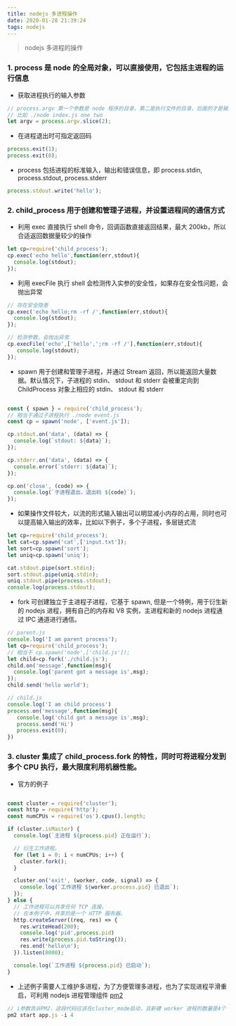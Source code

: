 ```yaml
---
title: nodejs 多进程操作
date: 2020-01-28 21:39:24
tags: nodejs
---
```


> nodejs 多进程的操作

<!-- more -->


### 1. process 是 node 的全局对象，可以直接使用，它包括主进程的运行信息

- 获取进程执行的输入参数

```js
// process.argv 第一个参数是 node 程序的目录，第二是执行文件的目录，后面的才是输入参数
// 比如 ./node index.js one two
let argv = process.argv.slice(2);

```

- 在进程退出时可指定返回码

```js
process.exit(1);
process.exit(0);

```

- process 包括进程的标准输入，输出和错误信息，即 process.stdin, process.stdout, process.stderr

```js
process.stdout.write('hello');

```

### 2. child_process 用于创建和管理子进程，并设置进程间的通信方式

- 利用 exec 直接执行 shell 命令，回调函数直接返回结果，最大 200kb，所以合适返回数据量较少的操作

```js
let cp=require('child_process');
cp.exec('echo hello',function(err,stdout){
  console.log(stdout);
});

```

- 利用 execFile 执行 shell 会检测传入实参的安全性，如果存在安全性问题，会抛出异常

```js
// 存在安全隐患
cp.exec('echo hello;rm -rf /',function(err,stdout){
  console.log(stdout);
});

// 检测参数，会抛出异常
cp.execFile('echo',['hello',';rm -rf /'],function(err,stdout){
   console.log(stdout);
});
```



- spawn 用于创建和管理子进程，并通过 Stream 返回，所以能返回大量数据。默认情况下，子进程的 stdin、 stdout 和 stderr 会被重定向到 ChildProcess 对象上相应的 stdin、 stdout 和 stderr 

```js

const { spawn } = require('child_process');
// 相当于通过子进程执行 ./node event.js
const cp = spawn('node', ['event.js']);

cp.stdout.on('data', (data) => {
  console.log(`stdout: ${data}`);
});

cp.stderr.on('data', (data) => {
  console.error(`stderr: ${data}`);
});

cp.on('close', (code) => {
  console.log(`子进程退出，退出码 ${code}`);
});
```

- 如果操作文件较大，以流的形式输入输出可以明显减小内存的占用，同时也可以提高输入输出的效率，比如以下例子，多个子进程，多层链式流

```js
let cp=require('child_process');
let cat=cp.spawn('cat',['input.txt']);
let sort=cp.spawn('sort');
let uniq=cp.spawn('uniq');

cat.stdout.pipe(sort.stdin);
sort.stdout.pipe(uniq.stdin);
uniq.stdout.pipe(process.stdout);
console.log(process.stdout);

```


- fork 可创建独立于主进程子进程，它基于 spawn, 但是一个特例，用于衍生新的 nodejs 进程，拥有自己的内存和 V8 实例，主进程和新的 nodejs 进程通过 IPC 通道进行通信。

```js
// parent.js
console.log('I am parent process');
let cp=require('child_process');
// 相当于 cp.spawn('node',['child.js']);
let child=cp.fork('./child.js');
child.on('message',function(msg){
  console.log('parent got a message is',msg);
});
child.send('hello world');

// child.js
console.log('I am child process')
process.on('message',function(msg){
   console.log('child got a message is',msg);
   process.send('Hi')
   process.exit(0);
})

```


### 3. cluster 集成了 child_process.fork 的特性，同时可将进程分发到多个 CPU 执行，最大限度利用机器性能。

- 官方的例子

```js

const cluster = require('cluster');
const http = require('http');
const numCPUs = require('os').cpus().length;

if (cluster.isMaster) {
  console.log(`主进程 ${process.pid} 正在运行`);

  // 衍生工作进程。
  for (let i = 0; i < numCPUs; i++) {
    cluster.fork();
  }

  cluster.on('exit', (worker, code, signal) => {
    console.log(`工作进程 ${worker.process.pid} 已退出`);
  });
} else {
  // 工作进程可以共享任何 TCP 连接。
  // 在本例子中，共享的是一个 HTTP 服务器。
  http.createServer((req, res) => {
    res.writeHead(200);
    console.log('pid',process.pid)
    res.write(process.pid.toString());
    res.end('hello\n');
  }).listen(8000);

  console.log(`工作进程 ${process.pid} 已启动`);
}
```

- 上述例子需要人工维护多进程，为了方便管理多进程，也为了实现进程平滑重启，可利用 nodejs 进程管理组件 [pm2](https://github.com/Unitech/pm2)

```js
// i参数告诉PM2，这段代码应该在cluster_mode启动，且新建 worker 进程的数量是4个
pm2 start app.js -i 4
```